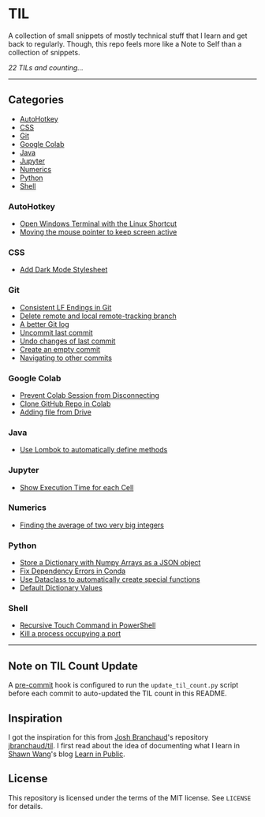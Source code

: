 # TIL <!-- omit in toc -->

A collection of small snippets of mostly technical stuff that I learn and get back to regularly. Though, this repo feels more like a Note to Self than a collection of snippets.

_22 TILs and counting..._

---

## Categories <!-- omit in toc -->

- [AutoHotkey](#autohotkey)
- [CSS](#css)
- [Git](#git)
- [Google Colab](#google-colab)
- [Java](#java)
- [Jupyter](#jupyter)
- [Numerics](#numerics)
- [Python](#python)
- [Shell](#shell)

### AutoHotkey

-   [Open Windows Terminal with the Linux Shortcut](autohotkey/open-terminal.md)
-   [Moving the mouse pointer to keep screen active](autohotkey/keep-mouse-pointer-active.md)

### CSS

-   [Add Dark Mode Stylesheet](css/dark-mode.md)

### Git

-   [Consistent LF Endings in Git](git/consistent-lf-endings.md)
-   [Delete remote and local remote-tracking branch](git/delete-remote-branch.md)
-   [A better Git log](git/better-git-log.md)
-   [Uncommit last commit](git/uncommit-last-commit.md)
-   [Undo changes of last commit](git/undo-last-commit.md)
-   [Create an empty commit](git/create-empty-commit.md)
-   [Navigating to other commits](git/navigate-to-other-commits.md)

### Google Colab

-   [Prevent Colab Session from Disconnecting](google-colab/prevent-disconnect.md)
-   [Clone GitHub Repo in Colab](google-colab/clone-repo.md)
-   [Adding file from Drive](google-colab/add-file-from-drive.md)

### Java

-   [Use Lombok to automatically define methods](java/lombok.md)

### Jupyter

-   [Show Execution Time for each Cell](jupyter/show-cell-execution-time.md)

### Numerics

-   [Finding the average of two very big integers](numerics/finding-the-average-of-two-very-big-integers.md)

### Python

-   [Store a Dictionary with Numpy Arrays as a JSON object](python/store-dictionary-with-numpy-arrays-as-json.md)
-   [Fix Dependency Errors in Conda](python/fix-dependency-errors-in-conda.md)
-   [Use Dataclass to automatically create special functions](python/dataclass.md)
-   [Default Dictionary Values](python/defaultdict.md)

### Shell

-   [Recursive Touch Command in PowerShell](shell/recursive-touch.md)
-   [Kill a process occupying a port](shell/kill-port-process.md)

---

## Note on TIL Count Update <!-- omit in toc -->

A [pre-commit](https://pre-commit.com/#installation) hook is configured to run the `update_til_count.py` script before each commit to auto-updated the TIL count in this README.

## Inspiration <!-- omit in toc -->

I got the inspiration for this from [Josh Branchaud](https://joshbranchaud.com/)'s repository [jbranchaud/til](https://github.com/jbranchaud/til). I first read about the idea of documenting what I learn in [Shawn Wang](https://www.swyx.io/)'s blog [Learn in Public](https://www.swyx.io/learn-in-public/).

## License <!-- omit in toc -->

This repository is licensed under the terms of the MIT license. See `LICENSE` for details.
